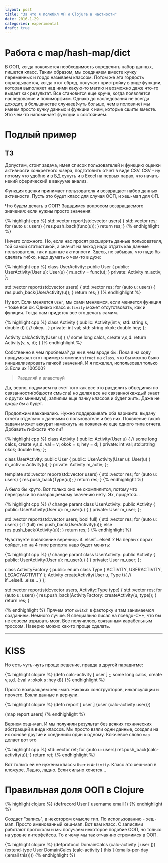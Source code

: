 ```yaml
---
layout: post
title: "За что я полюбил ФП и Clojure в частности"
date: 2016-1-29
categories: experimental
draft: true
---
```


# Работа с map/hash-map/dict
В ООП, когда появляется необходимость определить набор данных, пишется класс.
Таким образом, мы соединяем вместе кучку переменных и гордо называем классом.
Потом же эта гордость оправдывается, когда этот сброд, получает пристройку в
виде функции, которая выполняет над ними какую-то магию и возможно даже что-то
выдает как результат. Все становится еще круче, когда появляется наследование и
полиморфизм. Однако до наследования не всегда доходит, в большинстве
случаев(чуть больше, чем в половине) мы имеем просто кучку данных и функции к
ним, которые сшиты вместе. Это чем-то напоминает функции с состоянием.

# Подлый пример
## ТЗ
Допустим, стоит задача, имея список пользователей и функцию оценки активности
конкретного юзера, подготовить отчет в виде CSV. CSV - ну потому что удобно и в
БД сунуть и в Excel на первых парах, что начать некий сферический в вакууме
анализ.

Функция оценки принимает пользователя и возвращает набор данных
активности. Пусть это будет класс для случая ООП, и хеш-мап для ФП.

Что будем делать в ООП? Зададимся вопросом возвращаемого значения: если нужны просто значения:

{% highlight cpp %}
std::vector<Activity> report(std::vector<User> users) {
    std::vector<Activity> res;
    for (auto u: users) {
        res.push_back(func(u));
    }
    return res;
}
{% endhighlight %}

Ничего сложного. Но, если нас просят расширить данные пользователя, той самой
статистикой, а значит на выход надо отдать как данные пользователя, так и
данные активности. Здесь, не забывая, что надо бы сделать гибко, надо думать о
чем-то в духе:

{% highlight cpp %}
class UserActivity: public User {
public:
    UserActivity(User u): User(u) {
        m_activ = func(u);
    }
private:
    Activity m_activ;
};

std::vector<UserActivity> report(std::vector<User> users) {
    std::vector<UserActivity> res;
    for (auto u: users) {
        res.push_back(UserActivity(u));
    }
    return res;
}
{% endhighlight %}

Ну вот. Если меняется `User`, мы сами меняемся, если меняется функция - тоже
все ок.  Однако класс `Activity` может отсутствовать, как и функция. Тогда нам
придется все это делать самим.

{% highlight cpp %}
class Activity {
public:
    Activity(int v, std::string s, double d) {
        // okey...
    }
private:
    int val;
    std::string okok;
    double hey;
};

Activity calcActivity(User u) {
    // some long calcs, create v,s,d.
    return Activity(v, s, d);
}
{% endhighlight %}

Собственно в чем проблема? да ни в чем вроде бы. Пока я на ходу придумывал этот
пример я сменил `struct` на `class`, что бы можно было инициализировать пачкой
значений. И я пожалел, использовал только 3. Если их 100500?

> Разделяй и влавствуй

Да, верно, подумаем на счет того как все это разделить объединяя по
связанности(общости смысла) но делая все не связанно(каждый знает о других
минимум), запилим еще пачку классов и будет жить. Даже не _вроде бы_ а будет.

Продолжим вакханалию. Нужно поддерживать оба варианта: выдачу отчета отдельно
с данными о пользователе и без них. Появление такой задачи может аккурат
намекнуть на появление еще одного типа отчета. Добавить гибкости что ли?

{% highlight cpp %}
class Activity {
    public:
        Activity(User u) {
            // some long calcs, create v,s,d.
            val = v;
            okok = s;
            hey = d;
        }
    private:
        int val;
        std::string okok;
        double hey;
};

class UserActivity: public User {
    public:
        UserActivity(User u): User(u) {
            m_activ = Activity(u);
        }
    private:
        Activity m_activ;
};

template <typename Type>
std::vector<Type> report(std::vector<User> users) {
    std::vector<Type> res;
    for (auto u: users) {
        res.push_back(Type(u));
    }
    return res;
}
{% endhighlight %}

А было бы круто. Вот только оно не скомпилится, потому что перегрузки по
возвращаемому значению нету. Эх, придется...

{% highlight cpp %}
// change parant
class UserActivity: public Activity {
    public:
        UserActivity(User u): m_user(u) { }
    private:
        User m_user;
};

std::vector<Activity> report(std::vector<User> users, bool full) {
    std::vector<Activity> res;
    for (auto u: users) {
        if (full)
            res.push_back(UserActivity(u));
        else
            res.push_back(Activity(u));
    }
    return res;
}
{% endhighlight %}

Чувствуете появляение вереницы if..elseif...elseif..? На первых порах сойдет,
но на 4 типе репорта надо будет менять:

{% highlight cpp %}
// change parant
class UserActivity: public Activity {
    public:
        UserActivity(User u): m_user(u) { }
    private:
        User m_user;
};


class ActivityFactory {
public:
    enum class Type {
        ACTIVITY,
        USERACTIVITY,
        LEGACYACTIVITY
    };
    Activity createActivity(User u, Type t){
        // if...elseif...else...
    }
};

std::vector<Activity> report(std::vector<User> users, Activity::Type type) {
    std::vector<Activity> res;
    for (auto u: users) {
        res.push_back(ActivityFactory::createActivity(u, type));
    }
    return res;
}

{% endhighlight %}
Прячем этот `switch` в факторку и там занимаемся созданием. Немного лучше.
Я специально писал на псевдо-С++, что бы не совсем взрывать мозг.
Все получилось связанным карабельным троссом.
Наверно можно как-то проще сделать.

---

# KISS
Но есть чуть-чуть проще решение, правда в другой парадигме:

{% highlight clojure %}
(defn calc-activity [ user ]
    ;; some long calcs, create v,s,d.
    {:val v :okok s :hey d})
{% endhighlight %}

Просто возвращаем хеш-мап. Никаких конструкторов, инкапсуляции и прочего.
Взяли данные и вернули.

{% highlight clojure %}
(defn report [ user ]
    {user (calc-activity user)})

(map report users)
{% endhighlight %}

Вернем хэш-мап. И мы получили результат без всяких технических абстракций в
виде классов. Мы просто взяли одни данные, создали на их основе другие и
соединили один к одному. Ключевое слово `map` делает вот это

{% highlight cpp %}
std::vector<Activity> ret;
for (auto u: users)
    ret.push_back(calc-activity(u));
}
return ret;
{% endhighlight %}

Вот только ей не нужены классы `User` и `Activity`. Класс это хеш-мап в
кложуре. Ладно, ладно. Если сильно хочется...

# Правильная доля ООП в Clojure

{% highlight clojure %}
(defrecord User [ username email ])
{% endhighlight %}

Создаст "запись", в некотором смысле тип. По использованию - хеш-мап. Просто
именованный хеш-мап. Вот вам класс. С записями работают протоколы и мы получаем
некоторое подобие ООП, но только на уровне интерфейсов. То к чему мы так
отчаянно стремимся в ООП.

{% highlight clojure %}
(defprotocol DomainCalcs
    (calc-activity [ user ]))
(extend-type User
    DomainCalcs
    (calc-activity [ this ] (emails-per-day (:email this))))
{% endhighlight %}



